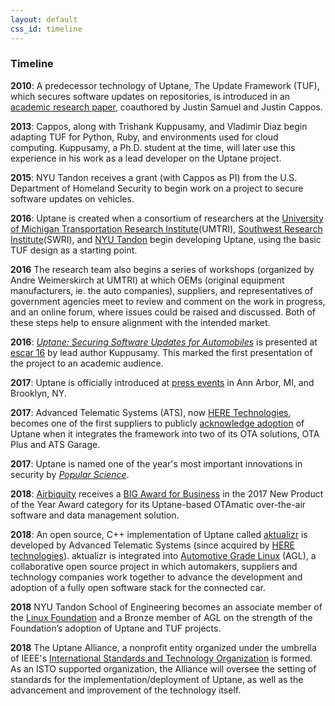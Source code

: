 ```yaml
---
layout: default
css_id: timeline
---
```


### Timeline

**2010**:  A predecessor technology of Uptane, The Update Framework (TUF), which
secures software updates on repositories, is introduced in an [academic research paper](papers/samuel_ccs_2010.pdf),
coauthored by Justin Samuel and Justin Cappos.

**2013**:  Cappos, along with Trishank Kuppusamy, and Vladimir Diaz begin
adapting TUF for Python, Ruby, and environments used
for cloud computing.  Kuppusamy, a Ph.D. student at the time, will later
use this experience in his work as a lead developer on the Uptane project.

**2015**: NYU Tandon receives a grant (with Cappos as PI) from the
U.S. Department of Homeland Security
to begin work on a project to secure software updates on vehicles.

**2016**: Uptane is created when a consortium of researchers at
the [University of Michigan Transportation Research Institute](http://www.umtri.umich.edu/)(UMTRI),
[Southwest Research Institute](https://www.swri.org/)(SWRI), and
[NYU Tandon](https://engineering.nyu.edu/)
begin developing Uptane, using the basic TUF design as a starting point.

**2016** The research team also begins a series of workshops (organized by
Andre Weimerskirch at UMTRI) at which OEMs (original equipment manufacturers,
ie. the auto companies), suppliers, and representatives of government agencies
meet to review and comment on the work in progress, and an online forum,
where issues could be raised and discussed. Both of these steps help to ensure
alignment with the intended market.

**2016**: [*Uptane: Securing Software Updates for Automobiles*](papers/kuppusamy_escar_16.pdf)
is presented at [escar 16](https://www.escar.info/escar-europe/history.html) by
lead author Kuppusamy. This
marked the first presentation of the project to an academic audience.

**2017**: Uptane is officially introduced at [press events](https://www.forbes.com/sites/leemathews/2017/01/19/uptane-will-protect-your-connected-car-from-hackers/#233b99d019be) in Ann Arbor, MI, and Brooklyn, NY.

**2017**: Advanced Telematic Systems (ATS), now [HERE Technologies](https://www.here.com/en),
becomes one of the first suppliers to publicly [acknowledge adoption](http://www.autoconnectedcar.com/2017/06/connected-car-news-marvell-telit-att-ats-continental-toyota-marvel-safe-drive-systems-cast-car2go-trimble/) of Uptane when it integrates the framework
into two of its OTA solutions, OTA Plus and ATS Garage.

**2017**: Uptane is named one of the year's most important innovations in
security by [*Popular Science*](https://www.popsci.com/top-security-innovations-2017).

**2018**: [Airbiquity](https://www.airbiquity.com) receives a
[BIG Award for Business](https://www.airbiquity.com/news/press-releases/airbiquity-otamatic-named-2017-new-product-year-business-intelligence-group) in the 2017 New Product of the Year Award category for its
Uptane-based OTAmatic over-the-air software and data management solution.

**2018**: An open source, C++ implementation of Uptane called [aktualizr](https://github.com/advancedtelematic/aktualizr)
is developed by Advanced Telematic Systems (since acquired by
[HERE technologies](https://www.here.com/en)).  aktualizr
is integrated into [Automotive Grade Linux](https://www.automotivelinux.org/) (AGL),
a collaborative open source project in which
automakers, suppliers and technology companies work together to advance the
development and adoption of a fully open software stack for the connected car.

**2018** NYU Tandon School of Engineering becomes an associate member of the
[Linux Foundation](https://www.linuxfoundation.org/) and a Bronze member of AGL
on the strength of the Foundation’s adoption of Uptane and TUF projects.

**2018** The Uptane Alliance, a nonprofit entity organized under the umbrella of
IEEE's [International Standards and Technology Organization](https://ieee-isto.org/) is formed.
As an ISTO supported organization, the Alliance will oversee the setting of standards
for the implementation/deployment of Uptane, as well as the advancement and
improvement of the technology itself.
